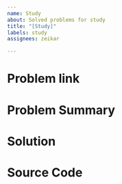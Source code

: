 ```yaml
---
name: Study
about: Solved problems for study
title: "[Study]"
labels: study
assignees: zeikar

---
```


# Problem link


# Problem Summary


# Solution


# Source Code
```C++

```
